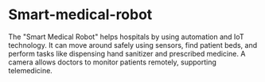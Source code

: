 # Smart-medical-robot
The "Smart Medical Robot" helps hospitals by using automation and IoT technology. It can move around safely using sensors, find patient beds, and perform tasks like dispensing hand sanitizer and prescribed medicine. A camera allows doctors to monitor patients remotely, supporting telemedicine.
